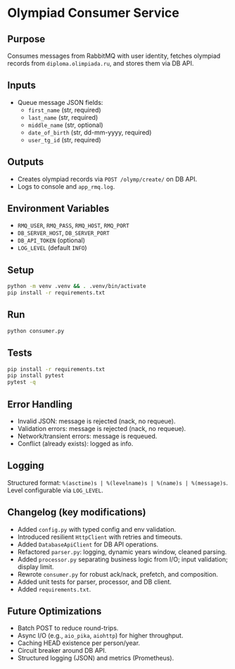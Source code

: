# Olympiad Consumer Service

## Purpose
Consumes messages from RabbitMQ with user identity, fetches olympiad records from `diploma.olimpiada.ru`, and stores them via DB API.

## Inputs
- Queue message JSON fields:
  - `first_name` (str, required)
  - `last_name` (str, required)
  - `middle_name` (str, optional)
  - `date_of_birth` (str, dd-mm-yyyy, required)
  - `user_tg_id` (str, required)

## Outputs
- Creates olympiad records via `POST /olymp/create/` on DB API.
- Logs to console and `app_rmq.log`.

## Environment Variables
- `RMQ_USER`, `RMQ_PASS`, `RMQ_HOST`, `RMQ_PORT`
- `DB_SERVER_HOST`, `DB_SERVER_PORT`
- `DB_API_TOKEN` (optional)
- `LOG_LEVEL` (default `INFO`)

## Setup
```bash
python -m venv .venv && . .venv/bin/activate
pip install -r requirements.txt
```

## Run
```bash
python consumer.py
```

## Tests
```bash
pip install -r requirements.txt
pip install pytest
pytest -q
```

## Error Handling
- Invalid JSON: message is rejected (nack, no requeue).
- Validation errors: message is rejected (nack, no requeue).
- Network/transient errors: message is requeued.
- Conflict (already exists): logged as info.

## Logging
Structured format: `%(asctime)s | %(levelname)s | %(name)s | %(message)s`.
Level configurable via `LOG_LEVEL`.

## Changelog (key modifications)
- Added `config.py` with typed config and env validation.
- Introduced resilient `HttpClient` with retries and timeouts.
- Added `DatabaseApiClient` for DB API operations.
- Refactored `parser.py`: logging, dynamic years window, cleaned parsing.
- Added `processor.py` separating business logic from I/O; input validation; display limit.
- Rewrote `consumer.py` for robust ack/nack, prefetch, and composition.
- Added unit tests for parser, processor, and DB client.
- Added `requirements.txt`.

## Future Optimizations
- Batch POST to reduce round-trips.
- Async I/O (e.g., `aio_pika`, `aiohttp`) for higher throughput.
- Caching HEAD existence per person/year.
- Circuit breaker around DB API.
- Structured logging (JSON) and metrics (Prometheus).